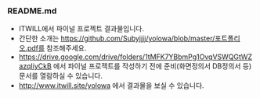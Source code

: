 ### README.md

- ITWILL에서 파이널 프로젝트 결과물입니다.
- 간단한 소개는 https://github.com/Subyjjjj/yolowa/blob/master/포트폴리오.pdf를 참조해주세요.
- https://drive.google.com/drive/folders/1tMFK7YBbmPg1OvqVSWQGtWZazqIiyCkB 에서 파이널 프로젝트를 작성하기 전에 준비(화면정의서 DB정의서 등) 문서를 열람하실 수 있습니다.
- http://www.itwill.site/yolowa 에서 결과물을 보실 수 있습니다.
